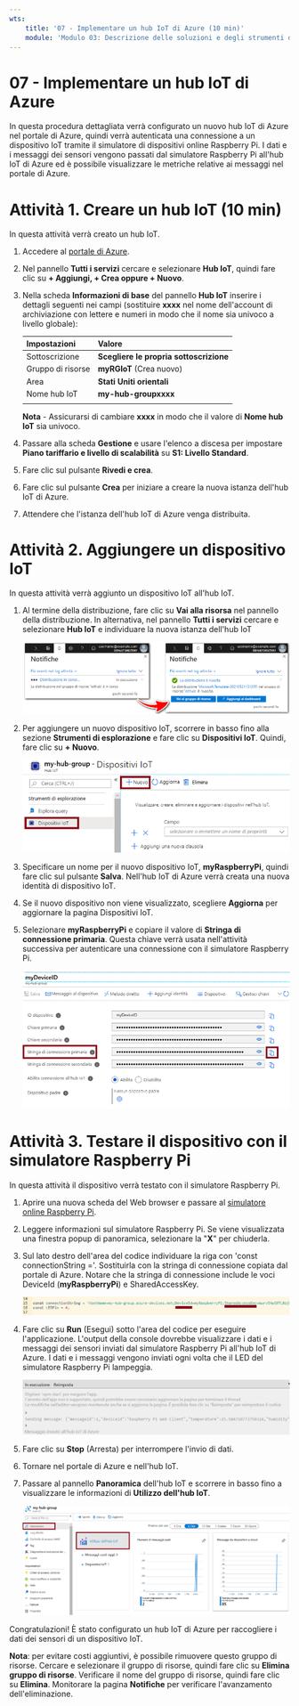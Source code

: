 ```yaml
---
wts:
    title: '07 - Implementare un hub IoT di Azure (10 min)'
    module: 'Modulo 03: Descrizione delle soluzioni e degli strumenti di gestione principali'
---
```

# 07 - Implementare un hub IoT di Azure

In questa procedura dettagliata verrà configurato un nuovo hub IoT di Azure nel portale di Azure, quindi verrà autenticata una connessione a un dispositivo IoT tramite il simulatore di dispositivi online Raspberry Pi. I dati e i messaggi dei sensori vengono passati dal simulatore Raspberry Pi all'hub IoT di Azure ed è possibile visualizzare le metriche relative ai messaggi nel portale di Azure.

# Attività 1. Creare un hub IoT (10 min)

In questa attività verrà creato un hub IoT. 

1. Accedere al [portale di Azure](https://portal.azure.com).

2. Nel pannello **Tutti i servizi** cercare e selezionare **Hub IoT**, quindi fare clic su **+ Aggiungi, + Crea oppure + Nuovo**.

3. Nella scheda **Informazioni di base** del pannello **Hub IoT** inserire i dettagli seguenti nei campi (sostituire **xxxx** nel nome dell'account di archiviazione con lettere e numeri in modo che il nome sia univoco a livello globale):

    | Impostazioni | Valore |
    |--|--|
    | Sottoscrizione | **Scegliere le propria sottoscrizione** |
    | Gruppo di risorse |  **myRGIoT** (Crea nuovo)|
    | Area | **Stati Uniti orientali** |
    | Nome hub IoT | **my-hub-groupxxxx** |
    | | |

    **Nota** - Assicurarsi di cambiare **xxxx** in modo che il valore di **Nome hub IoT** sia univoco.

4. Passare alla scheda **Gestione** e usare l'elenco a discesa per impostare **Piano tariffario e livello di scalabilità** su **S1: Livello Standard**.

5. Fare clic sul pulsante **Rivedi e crea**.

6. Fare clic sul pulsante **Crea** per iniziare a creare la nuova istanza dell'hub IoT di Azure.

7. Attendere che l'istanza dell'hub IoT di Azure venga distribuita. 

# Attività 2. Aggiungere un dispositivo IoT

In questa attività verrà aggiunto un dispositivo IoT all'hub IoT. 

1. Al termine della distribuzione, fare clic su **Vai alla risorsa** nel pannello della distribuzione. In alternativa, nel pannello **Tutti i servizi** cercare e selezionare **Hub IoT** e individuare la nuova istanza dell'hub IoT

	![Screenshot della distribuzione in corso e della notifica di operazione completata nel portale di Azure.](../images/0601.png)

2. Per aggiungere un nuovo dispositivo IoT, scorrere in basso fino alla sezione **Strumenti di esplorazione** e fare clic su **Dispositivi IoT**. Quindi, fare clic su **+ Nuovo**.

	![Screenshot del riquadro Dispositivi IoT evidenziato all'interno del pannello di esplorazione dell'hub IoT nel portale di Azure. Il pulsante Nuovo è evidenziato per illustrare come aggiungere una nuova identità di dispositivo IoT all'hub IoT.](../images/0602.png)

3. Specificare un nome per il nuovo dispositivo IoT, **myRaspberryPi**, quindi fare clic sul pulsante **Salva**. Nell'hub IoT di Azure verrà creata una nuova identità di dispositivo IoT.

4. Se il nuovo dispositivo non viene visualizzato, scegliere **Aggiorna** per aggiornare la pagina Dispositivi IoT. 

5. Selezionare **myRaspberryPi** e copiare il valore di **Stringa di connessione primaria**. Questa chiave verrà usata nell'attività successiva per autenticare una connessione con il simulatore Raspberry Pi.

	![Screenshot della pagina Stringa di connessione primaria con l'icona Copia evidenziata.](../images/0603.png)

# Attività 3. Testare il dispositivo con il simulatore Raspberry Pi

In questa attività il dispositivo verrà testato con il simulatore Raspberry Pi. 

1. Aprire una nuova scheda del Web browser e passare al [simulatore online Raspberry Pi](https://azure-samples.github.io/raspberry-pi-web-simulator/#Getstarted). 

2. Leggere informazioni sul simulatore Raspberry Pi. Se viene visualizzata una finestra popup di panoramica, selezionare la "**X**" per chiuderla.

3. Sul lato destro dell'area del codice individuare la riga con 'const connectionString ='. Sostituirla con la stringa di connessione copiata dal portale di Azure. Notare che la stringa di connessione include le voci DeviceId (**myRaspberryPi**) e SharedAccessKey.

	![Screenshot dell'area del codice all'interno del simulatore Raspberry Pi.](../images/0604.png)

4. Fare clic su **Run** (Esegui) sotto l'area del codice per eseguire l'applicazione. L'output della console dovrebbe visualizzare i dati e i messaggi dei sensori inviati dal simulatore Raspberry Pi all'hub IoT di Azure. I dati e i messaggi vengono inviati ogni volta che il LED del simulatore Raspberry Pi lampeggia. 

	![Screenshot della console del simulatore Raspberry Pi.  L'output della console visualizza i dati e i messaggi dei sensori inviati dal simulatore Raspberry Pi all'hub IoT di Azure.](../images/0605.png)

5. Fare clic su **Stop** (Arresta) per interrompere l'invio di dati.

6. Tornare nel portale di Azure e nell'hub IoT.

7. Passare al pannello **Panoramica** dell'hub IoT e scorrere in basso fino a visualizzare le informazioni di **Utilizzo dell'hub IoT**.

	![Screenshot delle metriche nell'area sull'utilizzo dell'hub IoT del portale di Azure.](../images/0606.png)


Congratulazioni! È stato configurato un hub IoT di Azure per raccogliere i dati dei sensori di un dispositivo IoT.

**Nota**: per evitare costi aggiuntivi, è possibile rimuovere questo gruppo di risorse. Cercare e selezionare il gruppo di risorse, quindi fare clic su **Elimina gruppo di risorse**. Verificare il nome del gruppo di risorse, quindi fare clic su **Elimina**. Monitorare la pagina **Notifiche** per verificare l'avanzamento dell'eliminazione.
